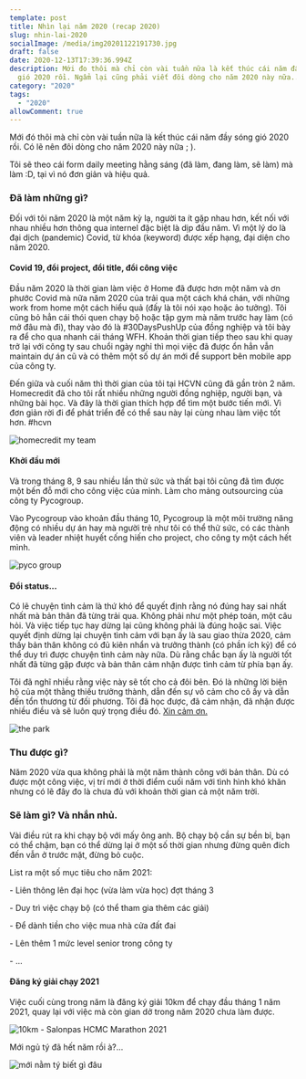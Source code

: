 ```yaml
---
template: post
title: Nhìn lại năm 2020 (recap 2020)
slug: nhin-lai-2020
socialImage: /media/img20201122191730.jpg
draft: false
date: 2020-12-13T17:39:36.994Z
description: Mới đo thôi mà chỉ còn vài tuần nữa là kết thúc cái năm đầy sóng
  gió 2020 rồi. Ngẩm lại cũng phải viết đôi dòng cho năm 2020 này nữa...
category: "2020"
tags:
  - "2020"
allowComment: true
---
```


Mới đó thôi mà chỉ còn vài tuần nữa là kết thúc cái năm đầy sóng gió 2020 rồi. Có lẽ nên đôi dòng cho năm 2020 này nữa ; ).

Tôi sẽ theo cái form daily meeting hằng sáng (đã làm, đang làm, sẽ làm) mà làm :D, tại vì nó đơn giản và hiệu quả.

### Đã làm những gì?

Đối với tôi năm 2020 là một năm kỳ lạ, người ta ít gặp nhau hơn, kết nối với nhau nhiều hơn thông qua internel đặc biệt là dịp đầu năm. Vì một lý do là đại dịch (pandemic) Covid, từ khóa (keyword) được xếp hạng, đại diện cho năm 2020.

#### Covid 19, đổi project, đổi title, đổi công việc

Đầu năm 2020 là thời gian làm việc ở Home đã được hơn một năm và ơn phước Covid mà nữa năm 2020 của trải qua một cách khá chán, với những work from home một cách hiểu quả (đấy là tôi nói xạo hoặc ảo tưởng). Tôi cũng bỏ hẳn cái thói quen chạy bộ hoặc tập gym mà năm trước hay làm (có mở đâu mà đi), thay vào đó là #30DaysPushUp của đồng nghiệp và tôi bày ra để cho qua nhanh cái tháng WFH. Khoản thời gian tiếp theo sau khi quay trở lại với công ty sau chuổi ngày nghỉ thì mọi việc đã được ổn hẳn vẫn maintain dự án cũ và có thêm một số dự án mới để support bên mobile app của công ty.

Đến giữa và cuối năm thì thời gian của tôi tại HCVN cũng đã gần tròn 2 năm. Homecredit đã cho tôi rất nhiều những người đồng nghiệp, người bạn, và những bài học. Và đây là thời gian thích hợp để tìm một bước tiến mới. Vì đơn giản rời đi để phát triển để có thể sau này lại cùng nhau làm việc tốt hơn. #hcvn

![homecredit my team](/media/img_9156.jpg "homecredit my team")

#### Khởi đầu mới

Và trong tháng 8, 9 sau nhiều lần thử sức và thất bại tôi cũng đã tìm được một bến đỗ mới cho công việc của mình. Làm cho mảng outsourcing của công ty Pycogroup.

Vào Pycogroup vào khoản đầu tháng 10, Pycogroup là một môi trường năng động có nhiều dự án hay mà người trẻ như tôi có thể thử sức, có các thành viên và leader nhiệt huyết cống hiến cho project, cho công ty một cách hết mình.

![pyco group](/media/img20201128073726.jpg "pyco group")

#### Đổi status...

Có lẽ chuyện tình cảm là thứ khó để quyết định rằng nó đúng hay sai nhất nhất mà bản thân đã từng trải qua. Không phải như một phép toán, một câu hỏi. Và việc tiếp tục hay dừng lại cũng không phải là đúng hoặc sai. Việc quyết định dừng lại chuyện tình cảm với bạn ấy là sau giao thừa 2020, cảm thấy bản thân không có đủ kiên nhẩn và trưởng thành (có phần ích kỷ) để có thể duy trì được chuyện tình cảm này nữa. Dù rằng chắc bạn ấy là người tốt nhất đã từng gặp được và bản thân cảm nhận được tình cảm từ phía bạn ấy.

Tôi đã nghĩ nhiều rằng việc này sẽ tốt cho cả đôi bên. Đó là những lời biện hộ của một thằng thiếu trưởng thành, dẫn đến sự vô cảm cho cô ấy và dẫn đến tổn thương từ đối phương. Tôi đã học được, đã cảm nhận, đã nhận được nhiều điều và sẽ luôn quý trọng điều đó. [Xin cảm ơn.](/you)

![the park](/media/img_0417.jpg "the park")

### Thu được gì?

Năm 2020 vừa qua không phải là một năm thành công với bản thân. Dù có được một công việc, vị trí mới ở thời điểm cuối năm với tình hình khó khăn nhưng có lẽ đây đo là chưa đủ với khoản thời gian cả một năm trời.

### Sẽ làm gì? Và nhắn nhủ.

Vài điều rút ra khi chạy bộ với mấy ông anh. Bộ chạy bộ cần sự bền bỉ, bạn có thể chậm, bạn có thể dừng lại ở một số thời gian nhưng đừng quên đích đến vẫn ở trước mặt, đừng bỏ cuộc.

List ra một số mục tiêu cho năm 2021:

\- Liên thông lên đại học (vừa làm vừa học) đợt tháng 3

\- Duy trì việc chạy bộ (có thể tham gia thêm các giải)

\- Để dành tiền cho việc mua nhà cửa đất đai

\- Lên thêm 1 mức level senior trong công ty

\- ...

#### Đăng ký giải chạy 2021

Việc cuối cùng trong năm là đăng ký giải 10km để chạy đầu tháng 1 năm 2021, quay lại với việc mà còn gian dở trong năm 2020 chưa làm được.

![10km - Salonpas HCMC Marathon 2021](https://hcmcmarathon.com/wp-content/uploads/2020/12/HM21_10KMRaceRoutes-01-1024x640.jpg "10km - Salonpas HCMC Marathon 2021")

Mới ngủ tý đã hết năm rồi à?...

![mới nằm tý biết gì đâu](/media/img_1021.jpg "mới nằm tý biết gì đâu")
